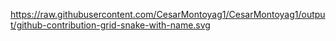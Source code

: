 


https://raw.githubusercontent.com/CesarMontoyag1/CesarMontoyag1/output/github-contribution-grid-snake-with-name.svg

<!--
**CesarMontoyag1/CesarMontoyag1** is a ✨ _special_ ✨ repository because its `README.md` (this file) appears on your GitHub profile.

Here are some ideas to get you started:
https://raw.githubusercontent.com/CesarMontoyag1/CesarMontoyag1/output/github-contribution-grid-snake-with-name.svg


- 🔭 I’m currently working on ...
- 🌱 I’m currently learning ...
- 👯 I’m looking to collaborate on ...
- 🤔 I’m looking for help with ...
- 💬 Ask me about ...
- 📫 How to reach me: ...
- 😄 Pronouns: ...
- ⚡ Fun fact: ...
-->
